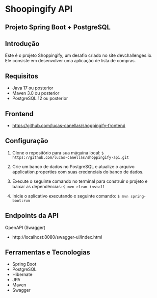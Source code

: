 # Shoopingify API
## Projeto Spring Boot + PostgreSQL

## Introdução
Este é o projeto Shoppingify, um desafio criado no site devchallenges.io. Ele consiste em desenvolver uma aplicação de lista de compras.

## Requisitos
- Java 17 ou posterior
- Maven 3.0 ou posterior
- PostgreSQL 12 ou posterior

## Frontend
- https://github.com/lucas-canellas/shoppingify-frontend

## Configuração
1. Clone o repositório para sua máquina local:
 ```$ https://github.com/lucas-canellas/shoppingify-api.git```
 
2. Crie um banco de dados no PostgreSQL e atualize o arquivo application.properties com suas credenciais do banco de dados.

3. Execute o seguinte comando no terminal para construir o projeto e baixar as dependências:
  ```$ mvn clean install ```
 
4. Inicie o aplicativo executando o seguinte comando:
  ```$ mvn spring-boot:run ```


## Endpoints da API
OpenAPI (Swagger)
- http://localhost:8080/swagger-ui/index.html

## Ferramentas e Tecnologias
- Spring Boot
- PostgreSQL
- Hibernate
- JPA
- Maven
- Swagger






